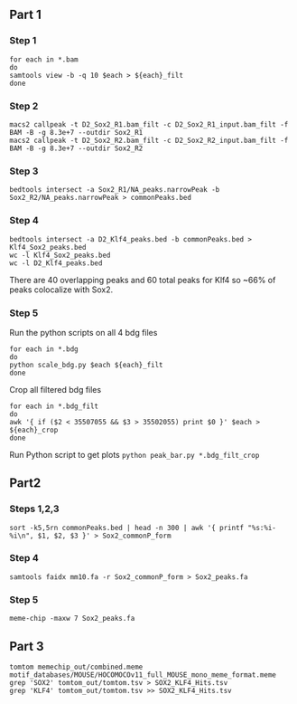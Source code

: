 ## Part 1
### Step 1
```
for each in *.bam
do 
samtools view -b -q 10 $each > ${each}_filt
done
```

### Step 2
```
macs2 callpeak -t D2_Sox2_R1.bam_filt -c D2_Sox2_R1_input.bam_filt -f BAM -B -g 8.3e+7 --outdir Sox2_R1
macs2 callpeak -t D2_Sox2_R2.bam_filt -c D2_Sox2_R2_input.bam_filt -f BAM -B -g 8.3e+7 --outdir Sox2_R2
```

### Step 3
`bedtools intersect -a Sox2_R1/NA_peaks.narrowPeak -b Sox2_R2/NA_peaks.narrowPeak > commonPeaks.bed`

### Step 4
```
bedtools intersect -a D2_Klf4_peaks.bed -b commonPeaks.bed > Klf4_Sox2_peaks.bed
wc -l Klf4_Sox2_peaks.bed
wc -l D2_Klf4_peaks.bed
```
There are 40 overlapping peaks and 60 total peaks for Klf4 so ~66% of peaks colocalize with Sox2.

### Step 5
Run the python scripts on all 4 bdg files
```
for each in *.bdg
do
python scale_bdg.py $each ${each}_filt
done
```

Crop all filtered bdg files
```
for each in *.bdg_filt
do
awk '{ if ($2 < 35507055 && $3 > 35502055) print $0 }' $each > ${each}_crop
done
```

Run Python script to get plots
`python peak_bar.py *.bdg_filt_crop`

## Part2
### Steps 1,2,3
`sort -k5,5rn commonPeaks.bed | head -n 300 | awk '{ printf "%s:%i-%i\n", $1, $2, $3 }' > Sox2_commonP_form`

### Step 4
`samtools faidx mm10.fa -r Sox2_commonP_form > Sox2_peaks.fa`

### Step 5
`meme-chip -maxw 7 Sox2_peaks.fa`

## Part 3
```
tomtom memechip_out/combined.meme motif_databases/MOUSE/HOCOMOCOv11_full_MOUSE_mono_meme_format.meme
grep 'SOX2' tomtom_out/tomtom.tsv > SOX2_KLF4_Hits.tsv
grep 'KLF4' tomtom_out/tomtom.tsv >> SOX2_KLF4_Hits.tsv
```

